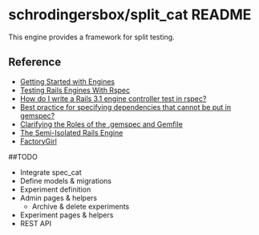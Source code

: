 # schrodingersbox/split_cat README

This engine provides a framework for split testing.

## Reference

 * [Getting Started with Engines](http://edgeguides.rubyonrails.org/engines.html)
 * [Testing Rails Engines With Rspec](http://whilefalse.net/2012/01/25/testing-rails-engines-rspec/)
 * [How do I write a Rails 3.1 engine controller test in rspec?](http://stackoverflow.com/questions/5200654/how-do-i-write-a-rails-3-1-engine-controller-test-in-rspec)
 * [Best practice for specifying dependencies that cannot be put in gemspec?](https://groups.google.com/forum/?fromgroups=#!topic/ruby-bundler/U7FMRAl3nJE)
 * [Clarifying the Roles of the .gemspec and Gemfile](http://yehudakatz.com/2010/12/16/clarifying-the-roles-of-the-gemspec-and-gemfile/)
 * [The Semi-Isolated Rails Engine](http://bibwild.wordpress.com/2012/05/10/the-semi-isolated-rails-engine/)
 * [FactoryGirl](https://github.com/thoughtbot/factory_girl)

##TODO

  * Integrate spec_cat
  * Define models & migrations
  * Experiment definition
  * Admin pages & helpers
    * Archive & delete experiments
  * Experiment pages & helpers
  * REST API